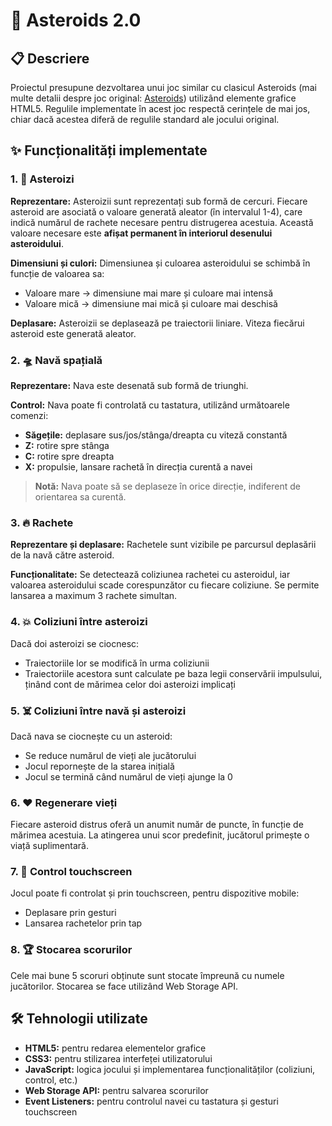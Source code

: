 # 🚀 Asteroids 2.0

## 📋 Descriere
Proiectul presupune dezvoltarea unui joc similar cu clasicul Asteroids (mai multe detalii despre joc original: [Asteroids](https://en.wikipedia.org/wiki/Asteroids_(video_game))) utilizând elemente grafice HTML5. Regulile implementate în acest joc respectă cerințele de mai jos, chiar dacă acestea diferă de regulile standard ale jocului original.

## ✨ Funcționalități implementate

### 1. 💫 Asteroizi

**Reprezentare:** Asteroizii sunt reprezentați sub formă de cercuri. Fiecare asteroid are asociată o valoare generată aleator (în intervalul 1-4), care indică numărul de rachete necesare pentru distrugerea acestuia. Această valoare necesare este **afișat permanent în interiorul desenului asteroidului**.

**Dimensiuni și culori:** Dimensiunea și culoarea asteroidului se schimbă în funcție de valoarea sa:
- Valoare mare → dimensiune mai mare și culoare mai intensă
- Valoare mică → dimensiune mai mică și culoare mai deschisă

**Deplasare:** Asteroizii se deplasează pe traiectorii liniare. Viteza fiecărui asteroid este generată aleator.

### 2. 🛸 Navă spațială

**Reprezentare:** Nava este desenată sub formă de triunghi.

**Control:** Nava poate fi controlată cu tastatura, utilizând următoarele comenzi:
- **Săgețile:** deplasare sus/jos/stânga/dreapta cu viteză constantă
- **Z:** rotire spre stânga
- **C:** rotire spre dreapta
- **X:** propulsie, lansare rachetă în direcția curentă a navei

> **Notă:** Nava poate să se deplaseze în orice direcție, indiferent de orientarea sa curentă.

### 3. 🔥 Rachete

**Reprezentare și deplasare:** Rachetele sunt vizibile pe parcursul deplasării de la navă către asteroid.

**Funcționalitate:** Se detectează coliziunea rachetei cu asteroidul, iar valoarea asteroidului scade corespunzător cu fiecare coliziune. Se permite lansarea a maximum 3 rachete simultan.

### 4. 💥 Coliziuni între asteroizi

Dacă doi asteroizi se ciocnesc:
- Traiectoriile lor se modifică în urma coliziunii
- Traiectoriile acestora sunt calculate pe baza legii conservării impulsului, ținând cont de mărimea celor doi asteroizi implicați

### 5. ☠️ Coliziuni între navă și asteroizi

Dacă nava se ciocnește cu un asteroid:
- Se reduce numărul de vieți ale jucătorului
- Jocul repornește de la starea inițială
- Jocul se termină când numărul de vieți ajunge la 0

### 6. ❤️ Regenerare vieți

Fiecare asteroid distrus oferă un anumit număr de puncte, în funcție de mărimea acestuia. La atingerea unui scor predefinit, jucătorul primește o viață suplimentară.

### 7. 📱 Control touchscreen

Jocul poate fi controlat și prin touchscreen, pentru dispozitive mobile:
- Deplasare prin gesturi
- Lansarea rachetelor prin tap

### 8. 🏆 Stocarea scorurilor

Cele mai bune 5 scoruri obținute sunt stocate împreună cu numele jucătorilor. Stocarea se face utilizând Web Storage API.

## 🛠️ Tehnologii utilizate
- **HTML5:** pentru redarea elementelor grafice
- **CSS3:** pentru stilizarea interfeței utilizatorului
- **JavaScript:** logica jocului și implementarea funcționalităților (coliziuni, control, etc.)
- **Web Storage API:** pentru salvarea scorurilor
- **Event Listeners:** pentru controlul navei cu tastatura și gesturi touchscreen
